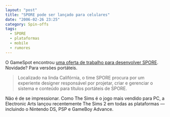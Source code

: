 ```yaml
---
layout: "post"
title: "SPORE pode ser lançado para celulares"
date: "2006-02-26 23:25"
category: Spin-offs
tags:
  - SPORE
  - plataformas
  - mobile
  - rumores
---
```


O GameSpot encontrou [uma oferta de trabalho para desenvolver SPORE](http://www.gamedev.net/directory/careers/default.asp?jobid=996). Novidade? Para versões portáteis.

> Localizado na linda Califórnia, o time SPORE procura por um experiente designer responsável por projetar, criar e gerenciar o sistema e conteúdo para títulos portáteis de SPORE.

Não é de se impressionar. Como The Sims é o jogo mais vendido para PC, a Electronic Arts lançou recentemente The Sims 2 em todas as plataformas — incluindo o Nintendo DS, PSP e GameBoy Advance.
